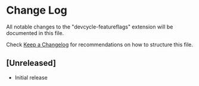 # Change Log

All notable changes to the "devcycle-featureflags" extension will be documented in this file.

Check [Keep a Changelog](http://keepachangelog.com/) for recommendations on how to structure this file.

## [Unreleased]

- Initial release